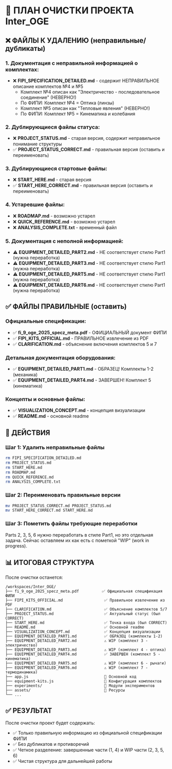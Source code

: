 # 🧹 ПЛАН ОЧИСТКИ ПРОЕКТА Inter_OGE

## ❌ ФАЙЛЫ К УДАЛЕНИЮ (неправильные/дубликаты)

### 1. Документация с неправильной информацией о комплектах:
- ❌ **FIPI_SPECIFICATION_DETAILED.md** - содержит НЕПРАВИЛЬНОЕ описание комплектов №4 и №5
  - Комплект №4 описан как "Электричество - последовательное соединение" (НЕВЕРНО!)
  - По ФИПИ: Комплект №4 = Оптика (линзы)
  - Комплект №5 описан как "Тепловые явления" (НЕВЕРНО!)
  - По ФИПИ: Комплект №5 = Кинематика и колебания

### 2. Дублирующиеся файлы статуса:
- ❌ **PROJECT_STATUS.md** - старая версия, содержит неправильное понимание структуры
- ✅ **PROJECT_STATUS_CORRECT.md** - правильная версия (оставить и переименовать)

### 3. Дублирующиеся стартовые файлы:
- ❌ **START_HERE.md** - старая версия
- ✅ **START_HERE_CORRECT.md** - правильная версия (оставить и переименовать)

### 4. Устаревшие файлы:
- ❌ **ROADMAP.md** - возможно устарел
- ❌ **QUICK_REFERENCE.md** - возможно устарел
- ❌ **ANALYSIS_COMPLETE.txt** - временный файл

### 5. Документация с неполной информацией:
- ⚠️ **EQUIPMENT_DETAILED_PART2.md** - НЕ соответствует стилю Part1 (нужна переработка)
- ⚠️ **EQUIPMENT_DETAILED_PART3.md** - НЕ соответствует стилю Part1 (нужна переработка)
- ⚠️ **EQUIPMENT_DETAILED_PART5.md** - НЕ соответствует стилю Part1 (нужна переработка)
- ⚠️ **EQUIPMENT_DETAILED_PART6.md** - НЕ соответствует стилю Part1 (нужна переработка)

## ✅ ФАЙЛЫ ПРАВИЛЬНЫЕ (оставить)

### Официальные спецификации:
- ✅ **fi_9_oge_2025_specz_meta.pdf** - ОФИЦИАЛЬНЫЙ документ ФИПИ
- ✅ **FIPI_KITS_OFFICIAL.md** - ПРАВИЛЬНОЕ извлечение из PDF
- ✅ **CLARIFICATION.md** - объяснение включения комплектов 5 и 7

### Детальная документация оборудования:
- ✅ **EQUIPMENT_DETAILED_PART1.md** - ОБРАЗЕЦ! Комплекты 1-2 (механика)
- ✅ **EQUIPMENT_DETAILED_PART4.md** - ЗАВЕРШЕН! Комплект 5 (кинематика)

### Концепты и основные файлы:
- ✅ **VISUALIZATION_CONCEPT.md** - концепция визуализации
- ✅ **README.md** - основной readme

## 🎯 ДЕЙСТВИЯ

### Шаг 1: Удалить неправильные файлы
```bash
rm FIPI_SPECIFICATION_DETAILED.md
rm PROJECT_STATUS.md
rm START_HERE.md
rm ROADMAP.md
rm QUICK_REFERENCE.md
rm ANALYSIS_COMPLETE.txt
```

### Шаг 2: Переименовать правильные версии
```bash
mv PROJECT_STATUS_CORRECT.md PROJECT_STATUS.md
mv START_HERE_CORRECT.md START_HERE.md
```

### Шаг 3: Пометить файлы требующие переработки
Parts 2, 3, 5, 6 нужно переработать в стиле Part1, но это отдельная задача.
Сейчас оставляем их как есть с пометкой "WIP" (work in progress).

## 📊 ИТОГОВАЯ СТРУКТУРА

После очистки останется:
```
/workspaces/Inter_OGE/
├── fi_9_oge_2025_specz_meta.pdf          ✅ Официальная спецификация ФИПИ
├── FIPI_KITS_OFFICIAL.md                  ✅ Правильное извлечение из PDF
├── CLARIFICATION.md                       ✅ Объяснение комплектов 5/7
├── PROJECT_STATUS.md                      ✅ Актуальный статус (был CORRECT)
├── START_HERE.md                          ✅ Точка входа (был CORRECT)
├── README.md                              ✅ Основной readme
├── VISUALIZATION_CONCEPT.md               ✅ Концепция визуализации
├── EQUIPMENT_DETAILED_PART1.md            ✅ ОБРАЗЕЦ (комплекты 1-2)
├── EQUIPMENT_DETAILED_PART2.md            ⚠️ WIP (комплект 3 - электричество)
├── EQUIPMENT_DETAILED_PART3.md            ⚠️ WIP (комплект 4 - оптика)
├── EQUIPMENT_DETAILED_PART4.md            ✅ ЗАВЕРШЕН (комплект 5 - кинематика)
├── EQUIPMENT_DETAILED_PART5.md            ⚠️ WIP (комплект 6 - рычаги)
├── EQUIPMENT_DETAILED_PART6.md            ⚠️ WIP (комплект 7 - термодинамика)
├── app.js                                 📝 Основной код
├── equipment-kits.js                      📝 Конфигурация комплектов
├── experiments/                           📝 Модули экспериментов
├── assets/                                📝 Ресурсы
└── ...
```

## ✅ РЕЗУЛЬТАТ

После очистки проект будет содержать:
- ✅ Только правильную информацию из официальной спецификации ФИПИ
- ✅ Без дубликатов и противоречий
- ✅ Четкое разделение: завершенные части (1, 4) и WIP части (2, 3, 5, 6)
- ✅ Чистая структура для дальнейшей работы

